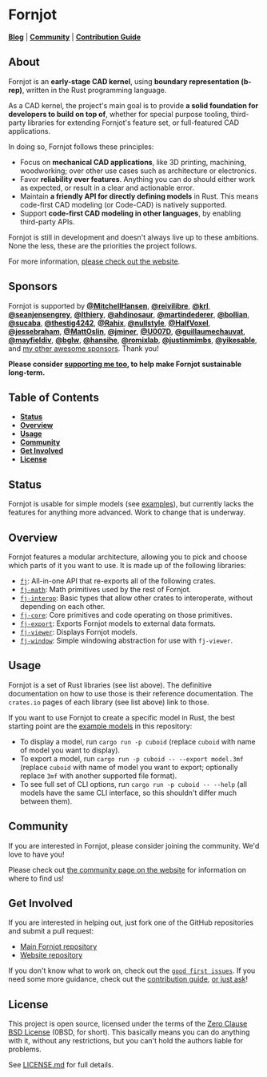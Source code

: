 # Fornjot

[**Blog**](https://www.fornjot.app/blog/) | [**Community**](https://www.fornjot.app/community/) | [**Contribution Guide**](CONTRIBUTING.md)

## About

Fornjot is an **early-stage CAD kernel**, using **boundary representation (b-rep)**, written in the Rust programming language.

As a CAD kernel, the project's main goal is to provide **a solid foundation for developers to build on top of**, whether for special purpose tooling, third-party libraries for extending Fornjot's feature set, or full-featured CAD applications.

In doing so, Fornjot follows these principles:

- Focus on **mechanical CAD applications**, like 3D printing, machining, woodworking; over other use cases such as architecture or electronics.
- Favor **reliability over features**. Anything you can do should either work as expected, or result in a clear and actionable error.
- Maintain **a friendly API for directly defining models** in Rust. This means code-first CAD modeling (or Code-CAD) is natively supported.
- Support **code-first CAD modeling in other languages**, by enabling third-party APIs.

Fornjot is still in development and doesn't always live up to these ambitions. None the less, these are the priorities the project follows.

For more information, [please check out the website](https://www.fornjot.app/).


## Sponsors

Fornjot is supported by [**@MitchellHansen**](https://github.com/MitchellHansen), [**@reivilibre**](https://github.com/reivilibre), [**@krl**](https://github.com/krl), [**@seanjensengrey**](https://github.com/seanjensengrey), [**@lthiery**](https://github.com/lthiery), [**@ahdinosaur**](https://github.com/ahdinosaur), [**@martindederer**](https://github.com/martindederer), [**@bollian**](https://github.com/bollian), [**@sucaba**](https://github.com/sucaba), [**@thestig4242**](https://github.com/thestig4242), [**@Rahix**](https://github.com/Rahix), [**@nullstyle**](https://github.com/nullstyle), [**@HalfVoxel**](https://github.com/HalfVoxel), [**@jessebraham**](https://github.com/jessebraham), [**@MattOslin**](https://github.com/MattOslin), [**@jminer**](https://github.com/jminer), [**@U007D**](https://github.com/U007D), [**@guillaumechauvat**](https://github.com/guillaumechauvat), [**@mayfieldiv**](https://github.com/mayfieldiv), [**@bglw**](https://github.com/bglw), [**@hansihe**](https://github.com/hansihe), [**@romixlab**](https://github.com/romixlab), [**@justinmimbs**](https://github.com/justinmimbs), [**@yikesable**](https://github.com/yikesable), and [my other awesome sponsors](https://github.com/sponsors/hannobraun). Thank you!

**Please consider [supporting me too](https://github.com/sponsors/hannobraun), to help make Fornjot sustainable long-term.**


## Table of Contents

- [**Status**](#status)
- [**Overview**](#overview)
- [**Usage**](#usage)
- [**Community**](#community)
- [**Get Involved**](#get-involved)
- [**License**](#license)


## Status

Fornjot is usable for simple models (see [examples](examples/)), but currently lacks the features for anything more advanced. Work to change that is underway.


## Overview

Fornjot features a modular architecture, allowing you to pick and choose which parts of it you want to use. It is made up of the following libraries:

- [`fj`]: All-in-one API that re-exports all of the following crates.
- [`fj-math`]: Math primitives used by the rest of Fornjot.
- [`fj-interop`]: Basic types that allow other crates to interoperate, without depending on each other.
- [`fj-core`]: Core primitives and code operating on those primitives.
- [`fj-export`]: Exports Fornjot models to external data formats.
- [`fj-viewer`]: Displays Fornjot models.
- [`fj-window`]: Simple windowing abstraction for use with `fj-viewer`.

[`fj`]: https://crates.io/crates/fj
[`fj-core`]: https://crates.io/crates/fj-core
[`fj-export`]: https://crates.io/crates/fj-export
[`fj-interop`]: https://crates.io/crates/fj-interop
[`fj-math`]: https://crates.io/crates/fj-math
[`fj-viewer`]: https://crates.io/crates/fj-viewer
[`fj-window`]: https://crates.io/crates/fj-window


## Usage

Fornjot is a set of Rust libraries (see list above). The definitive documentation on how to use those is their reference documentation. The `crates.io` pages of each library (see list above) link to those.

If you want to use Fornjot to create a specific model in Rust, the best starting point are the [example models](models/) in this repository:

- To display a model, run `cargo run -p cuboid` (replace `cuboid` with name of model you want to display).
- To export a model, run `cargo run -p cuboid -- --export model.3mf` (replace `cuboid` with name of model you want to export; optionally replace `3mf` with another supported file format).
- To see full set of CLI options, run `cargo run -p cuboid -- --help` (all models have the same CLI interface, so this shouldn't differ much between them).


## Community

If you are interested in Fornjot, please consider joining the community. We'd love to have you!

Please check out [the community page on the website](https://www.fornjot.app/community/) for information on where to find us!


## Get Involved

If you are interested in helping out, just fork one of the GitHub repositories and submit a pull request:

- [Main Fornjot repository](https://github.com/hannobraun/Fornjot)
- [Website repository](https://github.com/hannobraun/www.fornjot.app)

If you don't know what to work on, check out the [`good first issues`](https://github.com/hannobraun/Fornjot/issues?q=is%3Aissue+is%3Aopen+label%3A%22good+first+issue%22). If you need some more guidance, check out the [contribution guide](CONTRIBUTING.md), [or just ask](https://www.fornjot.app/community/)!


## License

This project is open source, licensed under the terms of the [Zero Clause BSD License] (0BSD, for short). This basically means you can do anything with it, without any restrictions, but you can't hold the authors liable for problems.

See [LICENSE.md] for full details.

[`fj`]: https://crates.io/crates/fj
[Zero Clause BSD License]: https://opensource.org/licenses/0BSD
[LICENSE.md]: LICENSE.md
